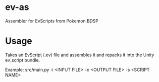 # ev-as
Assembler for EvScripts from Pokemon BDSP

# Usage
Takes an EvScript (.ev) file and assembles it and repacks it into the Unity ev_script bundle.

Example: src/main.py -i \<INPUT FILE\> -o \<OUTPUT FILE\> -s \<SCRIPT NAME\>
